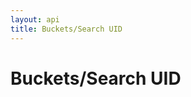 ```yaml
---
layout: api
title: Buckets/Search UID
---
```


# Buckets/Search UID

<api-explorer resource="http://api.rusic.com/participants" method="GET">
  <api-header name="Accept" required="true" value="application/vnd.rusic.v1+json" editable-key="false" editable-value="false"></api-header>
  <api-header name="X-API-Key" required="true" value="abc123" editable-key="false"></api-header>
  <api-parameter name="uid" required="true" value="" editable-key="false"></api-parameter>
</api-explorer>
